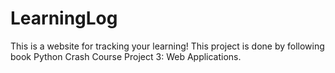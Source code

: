 # LearningLog

This is a website for tracking your learning! This project is done by following book Python Crash Course Project 3: Web Applications.
